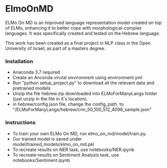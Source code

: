 # ElmoOnMD

ELMo On MD is an improved language representation model created on top of ELMo,
enhancing it to better cope with morphological-complex languages.
It was specifically created and tested on the Hebrew language.

This work has been created as a final project in NLP class in the Open University of Israel, as part of a masters degree.
### Installation
* Anaconda 3.7 required 
* Create an Anconda virutal environment using environment.yml
* Run "python setup_project.py" to download all the relevant data and pretrained models
* Unzip the file hebrew.zip downloaded into ELMoForManyLangs folder (just unzip in the file in it's location).
* in hebrew/config.json file, change the config_path, to "<root>/ELMoForManyLangs/hebrew/cnn_50_100_512_4096_sample.json"

### Instructions
* To train your own ELMo On MD, run elmo_on_md/model/train.py.
* Our trained model is saved under model/trained_models/elmo_on_md.pkl
* To recreate results on NER task, use notebooks/NER.ipynb
* To recreate results on Sentiment Analysis task, use notebooks/Sentiment.ipynb

